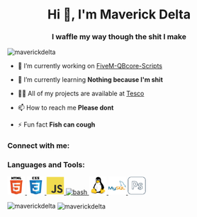 <h1 align="center">Hi 👋, I'm Maverick Delta</h1>
<h3 align="center">I waffle my way though the shit I make</h3>

<p align="left"> <img src="https://komarev.com/ghpvc/?username=maverickdelta&label=Profile%20views&color=0e75b6&style=flat" alt="maverickdelta" /> </p>

- 🔭 I’m currently working on [FiveM-QBcore-Scripts](https://github.com/MaverickDelta/FiveM-QBcore-Scripts)

- 🌱 I’m currently learning **Nothing because I'm shit**

- 👨‍💻 All of my projects are available at [Tesco](Tesco)

- 📫 How to reach me **Please dont**

- ⚡ Fun fact **Fish can cough**

<h3 align="left">Connect with me:</h3>
<p align="left">
</p>

<h3 align="left">Languages and Tools:</h3>
<p align="left"> <a href="https://www.w3.org/html/" target="_blank" rel="noreferrer"> <img src="https://raw.githubusercontent.com/devicons/devicon/master/icons/html5/html5-original-wordmark.svg" alt="html5" width="40" height="40"/> </a> <a href="https://www.w3schools.com/css/" target="_blank" rel="noreferrer"> <img src="https://raw.githubusercontent.com/devicons/devicon/master/icons/css3/css3-original-wordmark.svg" alt="css3" width="40" height="40"/> </a> <a href="https://developer.mozilla.org/en-US/docs/Web/JavaScript" target="_blank" rel="noreferrer"> <img src="https://raw.githubusercontent.com/devicons/devicon/master/icons/javascript/javascript-original.svg" alt="javascript" width="40" height="40"/> </a> <a href="https://www.lua.org/" target="_blank" rel="noreferrer"> <img src="https://www.vectorlogo.zone/logos/lua/lua-icon.svg" alt="bash" width="40" height="40"/> </a> <a href="https://www.linux.org/" target="_blank" rel="noreferrer"> <img src="https://raw.githubusercontent.com/devicons/devicon/master/icons/linux/linux-original.svg" alt="linux" width="40" height="40"/> </a> <a href="https://www.mysql.com/" target="_blank" rel="noreferrer"> <img src="https://raw.githubusercontent.com/devicons/devicon/master/icons/mysql/mysql-original-wordmark.svg" alt="mysql" width="40" height="40"/> </a> <a href="https://www.photoshop.com/en" target="_blank" rel="noreferrer"> <img src="https://raw.githubusercontent.com/devicons/devicon/master/icons/photoshop/photoshop-line.svg" alt="photoshop" width="40" height="40"/> </a> </p>

<p><img align="left" src="https://github-readme-stats.vercel.app/api/top-langs?username=maverickdelta&show_icons=true&locale=en&layout=compact" alt="maverickdelta" /></p>

<p>&nbsp;<img align="center" src="https://github-readme-stats.vercel.app/api?username=maverickdelta&show_icons=true&locale=en" alt="maverickdelta" /></p>

